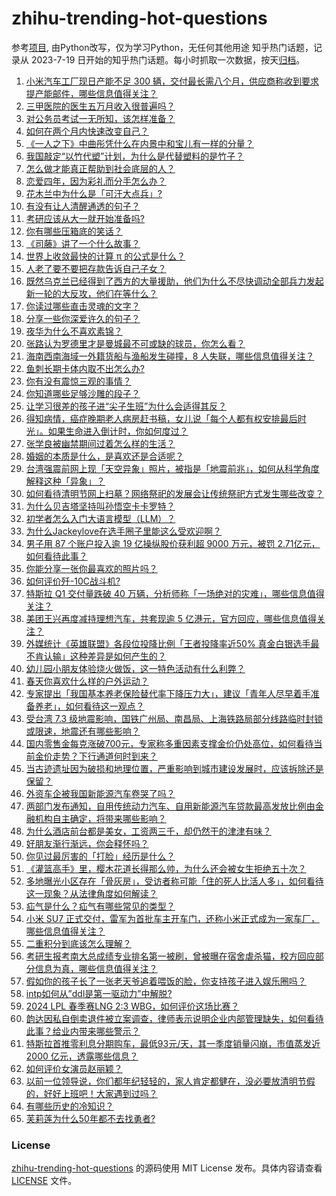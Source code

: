 # zhihu-trending-hot-questions
参考[项目](https://github.com/justjavac/zhihu-trending-hot-questions), 由Python改写，仅为学习Python，无任何其他用途
知乎热门话题，记录从 2023-7-19
日开始的知乎热门话题。每小时抓取一次数据，按天[归档](./data)。
<!-- BEGIN -->
<!-- 最后更新时间 2024-04-04 02:25:43.721259 -->
1. [小米汽车工厂现日产能不足 300 辆，交付最长需八个月，供应商称收到要求提产能邮件，哪些信息值得关注？](https://www.zhihu.com/question/651543764)
1. [三甲医院的医生五万月收入很普遍吗？](https://www.zhihu.com/question/651128661)
1. [对公务员考试一无所知，该怎样准备？](https://www.zhihu.com/question/379454422)
1. [如何在两个月内快速改变自己？](https://www.zhihu.com/question/451986493)
1. [《一人之下》中曲彤凭什么在内景中和宝儿有一样的分量？](https://www.zhihu.com/question/477548444)
1. [我国敲定“以竹代塑”计划，为什么是代替塑料的是竹子？](https://www.zhihu.com/question/637458997)
1. [怎么做才能真正帮助到社会底层的人？](https://www.zhihu.com/question/49223217)
1. [恋爱四年，因为彩礼而分手怎么办？](https://www.zhihu.com/question/647010180)
1. [花木兰中为什么是「可汗大点兵」?](https://www.zhihu.com/question/34676547)
1. [有没有让人清醒通透的句子？](https://www.zhihu.com/question/651450912)
1. [考研应该从大一就开始准备吗?](https://www.zhihu.com/question/353225120)
1. [你有哪些压箱底的笑话？](https://www.zhihu.com/question/267249806)
1. [《司藤》讲了一个什么故事？](https://www.zhihu.com/question/448967132)
1. [世界上收敛最快的计算 π 的公式是什么？](https://www.zhihu.com/question/318010986)
1. [人老了要不要把存款告诉自己子女？](https://www.zhihu.com/question/483077955)
1. [既然乌克兰已经得到了西方的大量援助，他们为什么不尽快调动全部兵力发起新一轮的大反攻，他们在等什么？](https://www.zhihu.com/question/651229454)
1. [你读过哪些直击灵魂的文字？](https://www.zhihu.com/question/623411870)
1. [分享一些你深爱许久的句子？](https://www.zhihu.com/question/651277314)
1. [夜华为什么不喜欢素锦？](https://www.zhihu.com/question/55772258)
1. [张路认为罗德里才是曼城最不可或缺的球员，你怎么看？](https://www.zhihu.com/question/651443672)
1. [海南西南海域一外籍货船与渔船发生碰撞，8 人失联，哪些信息值得关注？](https://www.zhihu.com/question/651538044)
1. [鱼刺长期卡体内取不出怎么办?](https://www.zhihu.com/question/618253862)
1. [你有没有震惊三观的事情？](https://www.zhihu.com/question/625527702)
1. [你知道哪些足够沙雕的段子？](https://www.zhihu.com/question/329382131)
1. [让学习很差的孩子进“尖子生班”为什么会适得其反？](https://www.zhihu.com/question/617147395)
1. [得知病情，癌症晚期老人病房赶书稿，女儿说「每个人都有权安排最后时光」。如果生命进入倒计时，你如何度过？](https://www.zhihu.com/question/651566209)
1. [张学良被幽禁期间过着怎么样的生活？](https://www.zhihu.com/question/651395753)
1. [婚姻的本质是什么，是喜欢还是合适呢？](https://www.zhihu.com/question/644150770)
1. [台湾强震前网上现「天空异象」照片，被指是「地震前兆」，如何从科学角度解释这种「异象」？](https://www.zhihu.com/question/651516653)
1. [如何看待清明节网上扫墓？网络祭祀的发展会让传统祭祀方式发生哪些改变？](https://www.zhihu.com/question/651448439)
1. [为什么贝吉塔坚持叫孙悟空卡卡罗特？](https://www.zhihu.com/question/386869225)
1. [初学者怎么入门大语言模型（LLM）？](https://www.zhihu.com/question/644285055)
1. [为什么Jackeylove在选手圈子里能这么受欢迎啊？](https://www.zhihu.com/question/640695537)
1. [男子用 87 个账户投入逾 19 亿操纵股价获利超 9000 万元，被罚 2.71亿元，如何看待此事？](https://www.zhihu.com/question/651543758)
1. [你能分享一张你最喜欢的照片吗？](https://www.zhihu.com/question/617492839)
1. [如何评价歼-10C战斗机?](https://www.zhihu.com/question/649260101)
1. [特斯拉 Q1 交付量跌破 40 万辆，分析师称「一场绝对的灾难」，哪些信息值得关注？](https://www.zhihu.com/question/651489990)
1. [美团王兴再度减持理想汽车，共套现逾 5 亿港元，官方回应，哪些信息值得关注？](https://www.zhihu.com/question/651453558)
1. [外媒统计《英雄联盟》各段位投降比例「王者投降率近50% 真金白银选手最不肯认输」这种差异是如何产生的？](https://www.zhihu.com/question/650708411)
1. [幼儿园小朋友体验烧火做饭，这一特色活动有什么利弊？](https://www.zhihu.com/question/651507467)
1. [春天你喜欢什么样的户外运动？](https://www.zhihu.com/question/651434388)
1. [专家提出「我国基本养老保险替代率下降压力大」，建议「青年人尽早着手准备养老」，如何看待这一观点？](https://www.zhihu.com/question/651486362)
1. [受台湾 7.3 级地震影响，国铁广州局、南昌局、上海铁路局部分线路临时封锁或限速，地震还有哪些影响？](https://www.zhihu.com/question/651439061)
1. [国内零售金每克涨破700元，专家称多重因素支撑金价仍处高位，如何看待当前金价走势？下行通道何时到来？](https://www.zhihu.com/question/651548759)
1. [当古迹遗址因为破损和地理位置，严重影响到城市建设发展时，应该拆除还是保留？](https://www.zhihu.com/question/650242086)
1. [外资车企被我国新能源汽车卷哭了吗？](https://www.zhihu.com/question/639536083)
1. [两部门发布通知，自用传统动力汽车、自用新能源汽车贷款最高发放比例由金融机构自主确定，将带来哪些影响？](https://www.zhihu.com/question/651492597)
1. [为什么酒店前台都是美女，工资两三千，却仍然干的津津有味？](https://www.zhihu.com/question/649568891)
1. [好朋友渐行渐远，你会释怀吗？](https://www.zhihu.com/question/644044756)
1. [你见过最厉害的「打脸」经历是什么？](https://www.zhihu.com/question/473217817)
1. [《灌篮高手》里，樱木花道长得那么帅，为什么还会被女生拒绝五十次？](https://www.zhihu.com/question/508265338)
1. [多地曝光小区存在「骨灰房」，受访者称可能「住的死人比活人多」，如何看待这一现象？从法律角度如何解读？](https://www.zhihu.com/question/651442289)
1. [疝气是什么？疝气有哪些常见的类型？](https://www.zhihu.com/question/651293277)
1. [小米 SU7 正式交付，雷军为首批车主开车门，还称小米正式成为一家车厂，哪些信息值得关注？](https://www.zhihu.com/question/651453482)
1. [二重积分到底该怎么理解？](https://www.zhihu.com/question/44875342)
1. [考研生报考南大总成绩专业排名第一被刷，曾被曝在宿舍虐杀猫，校方回应部分信息为真，哪些信息值得关注？](https://www.zhihu.com/question/651493066)
1. [假如你的孩子长了一张老天爷追着喂饭的脸，你支持孩子进入娱乐圈吗？](https://www.zhihu.com/question/637543471)
1. [intp如何从”ddl是第一驱动力”中解脱?](https://www.zhihu.com/question/638602358)
1. [2024 LPL 春季赛LNG 2:3 WBG，如何评价这场比赛？](https://www.zhihu.com/question/651496256)
1. [韵达因私自倒卖退件被立案调查，律师表示说明企业内部管理缺失，如何看待此事？给业内带来哪些警示？](https://www.zhihu.com/question/651491708)
1. [特斯拉首推零利息分期购车，最低93元/天，其一季度销量闪崩，市值蒸发近 2000 亿元，透露哪些信息？](https://www.zhihu.com/question/651543763)
1. [如何评价女演员赵丽颖？](https://www.zhihu.com/question/626201860)
1. [以前一位领导说，你们都年纪轻轻的，家人肯定都健在，没必要放清明节假的，好好上班吧！大家遇到过吗？](https://www.zhihu.com/question/651445658)
1. [有哪些历史的冷知识？](https://www.zhihu.com/question/305338329)
1. [芙莉莲为什么50年都不去找勇者?](https://www.zhihu.com/question/642793773)
<!-- END -->
### License
[zhihu-trending-hot-questions](https://github.com/yaogengzhu/zhihu-trending-hot-questions)
的源码使用 MIT License 发布。具体内容请查看 [LICENSE](./LICENSE) 文件。
